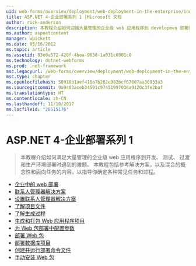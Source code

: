 ```yaml
---
uid: web-forms/overview/deployment/web-deployment-in-the-enterprise/index
title: ASP.NET 4-企业部署系列 1 |Microsoft 文档
author: rick-anderson
description: 本教程介绍如何迎接大量管理的企业级 web 应用程序到 developmen 部署时遇到的难题...
ms.author: aspnetcontent
manager: wpickett
ms.date: 05/16/2012
ms.topic: article
ms.assetid: 83e0a572-428f-4bea-9638-1a031c6901c0
ms.technology: dotnet-webforms
ms.prod: .net-framework
msc.legacyurl: /web-forms/overview/deployment/web-deployment-in-the-enterprise
msc.type: chapter
ms.openlocfilehash: 50918b1aef416a7b262e982bcf67607aa36933a3
ms.sourcegitcommit: 9a9483aceb34591c97451997036a9120c3fe2baf
ms.translationtype: HT
ms.contentlocale: zh-CN
ms.lasthandoff: 11/10/2017
ms.locfileid: "26515176"
---
```

<a name="aspnet-4---enterprise-deployment-series-1"></a>ASP.NET 4-企业部署系列 1
====================
> 本教程介绍如何满足大量管理的企业级 web 应用程序到开发、 测试、 过渡和生产环境部署时遇到的难题。 本教程包括参考解决方案，以及混合的概念性和面向任务的内容，以指导你确定各种常见任务和过程。


- [企业中的 web 部署](web-deployment-in-the-enterprise.md)
- [联系人管理器解决方案](the-contact-manager-solution.md)
- [设置联系人管理器解决方案](setting-up-the-contact-manager-solution.md)
- [了解项目文件](understanding-the-project-file.md)
- [了解生成过程](understanding-the-build-process.md)
- [生成和打包 Web 应用程序项目](building-and-packaging-web-application-projects.md)
- [为 Web 包部署中配置参数](configuring-parameters-for-web-package-deployment.md)
- [部署 Web 包](deploying-web-packages.md)
- [部署数据库项目](deploying-database-projects.md)
- [创建并运行部署命令文件](creating-and-running-a-deployment-command-file.md)
- [手动安装 Web 包](manually-installing-web-packages.md)

